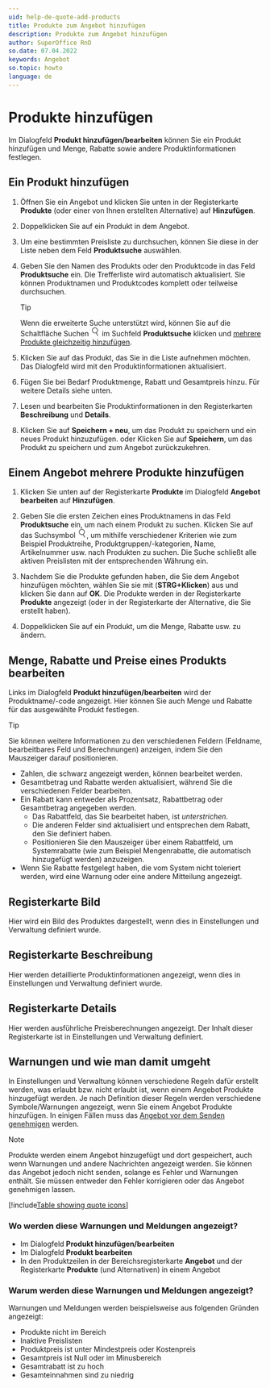 ```yaml
---
uid: help-de-quote-add-products
title: Produkte zum Angebot hinzufügen
description: Produkte zum Angebot hinzufügen
author: SuperOffice RnD
so.date: 07.04.2022
keywords: Angebot
so.topic: howto
language: de
---
```


# Produkte hinzufügen

Im Dialogfeld **Produkt hinzufügen/bearbeiten** können Sie ein Produkt hinzufügen und Menge, Rabatte sowie andere Produktinformationen festlegen.

## Ein Produkt hinzufügen

1. Öffnen Sie ein Angebot und klicken Sie unten in der Registerkarte **Produkte** (oder einer von Ihnen erstellten Alternative) auf **Hinzufügen**.

1. Doppelklicken Sie auf ein Produkt in dem Angebot.

1. Um eine bestimmten Preisliste zu durchsuchen, können Sie diese in der Liste neben dem Feld **Produktsuche** auswählen.

1. Geben Sie den Namen des Produkts oder den Produktcode in das Feld **Produktsuche** ein. Die Trefferliste wird automatisch aktualisiert. Sie können Produktnamen und Produktcodes komplett oder teilweise durchsuchen.

    > [!TIP]
    > Wenn die erweiterte Suche unterstützt wird, können Sie auf die Schaltfläche Suchen ![Symbol][img1] im Suchfeld **Produktsuche** klicken und [mehrere Produkte gleichzeitig hinzufügen](#add-multiple).

1. Klicken Sie auf das Produkt, das Sie in die Liste aufnehmen möchten. Das Dialogfeld wird mit den Produktinformationen aktualisiert.

1. Fügen Sie bei Bedarf Produktmenge, Rabatt und Gesamtpreis hinzu. Für weitere Details siehe unten.

1. Lesen und bearbeiten Sie Produktinformationen in den Registerkarten **Beschreibung** und **Details**.

1. Klicken Sie auf **Speichern + neu**, um das Produkt zu speichern und ein neues Produkt hinzuzufügen.
    oder
    Klicken Sie auf **Speichern**, um das Produkt zu speichern und zum Angebot zurückzukehren.

## <a id="add-multiple" />Einem Angebot mehrere Produkte hinzufügen

1. Klicken Sie unten auf der Registerkarte **Produkte** im Dialogfeld **Angebot bearbeiten** auf **Hinzufügen**.

2. Geben Sie die ersten Zeichen eines Produktnamens in das Feld **Produktsuche** ein, um nach einem Produkt zu suchen. Klicken Sie auf das Suchsymbol ![Symbol][img1], um mithilfe verschiedener Kriterien wie zum Beispiel Produktreihe, Produktgruppen/-kategorien, Name, Artikelnummer usw. nach Produkten zu suchen. Die Suche schließt alle aktiven Preislisten mit der entsprechenden Währung ein.

3. Nachdem Sie die Produkte gefunden haben, die Sie dem Angebot hinzufügen möchten, wählen Sie sie mit (**STRG+Klicken**) aus und klicken Sie dann auf **OK**. Die Produkte werden in der Registerkarte **Produkte** angezeigt (oder in der Registerkarte der Alternative, die Sie erstellt haben).

4. Doppelklicken Sie auf ein Produkt, um die Menge, Rabatte usw. zu ändern.

## Menge, Rabatte und Preise eines Produkts bearbeiten

Links im Dialogfeld **Produkt hinzufügen/bearbeiten** wird der Produktname/-code angezeigt. Hier können Sie auch Menge und Rabatte für das ausgewählte Produkt festlegen.

> [!TIP]
> Sie können weitere Informationen zu den verschiedenen Feldern (Feldname, bearbeitbares Feld und Berechnungen) anzeigen, indem Sie den Mauszeiger darauf positionieren.

* Zahlen, die schwarz angezeigt werden, können bearbeitet werden.
* Gesamtbetrag und Rabatte werden aktualisiert, während Sie die verschiedenen Felder bearbeiten.
* Ein Rabatt kann entweder als Prozentsatz, Rabattbetrag oder Gesamtbetrag angegeben werden.
  * Das Rabattfeld, das Sie bearbeitet haben, ist *unterstrichen*.
  * Die anderen Felder sind aktualisiert und entsprechen dem Rabatt, den Sie definiert haben.
  * Positionieren Sie den Mauszeiger über einem Rabattfeld, um Systemrabatte (wie zum Beispiel Mengenrabatte, die automatisch hinzugefügt werden) anzuzeigen.
* Wenn Sie Rabatte festgelegt haben, die vom System nicht toleriert werden, wird eine Warnung oder eine andere Mitteilung angezeigt.

## Registerkarte Bild

Hier wird ein Bild des Produktes dargestellt, wenn dies in Einstellungen und Verwaltung definiert wurde.

## Registerkarte Beschreibung

Hier werden detaillierte Produktinformationen angezeigt, wenn dies in Einstellungen und Verwaltung definiert wurde.

## Registerkarte Details

Hier werden ausführliche Preisberechnungen angezeigt. Der Inhalt dieser Registerkarte ist in Einstellungen und Verwaltung definiert.

## <a id="warning" />Warnungen und wie man damit umgeht

In Einstellungen und Verwaltung können verschiedene Regeln dafür erstellt werden, was erlaubt bzw. nicht erlaubt ist, wenn einem Angebot Produkte hinzugefügt werden. Je nach Definition dieser Regeln werden verschiedene Symbole/Warnungen angezeigt, wenn Sie einem Angebot Produkte hinzufügen. In einigen Fällen muss das [Angebot vor dem Senden genehmigen][1] werden.

> [!NOTE]
> Produkte werden einem Angebot hinzugefügt und dort gespeichert, auch wenn Warnungen und andere Nachrichten angezeigt werden. Sie können das Angebot jedoch nicht senden, solange es Fehler und Warnungen enthält. Sie müssen entweder den Fehler korrigieren oder das Angebot genehmigen lassen.

[!include[Table showing quote icons](includes/table-quote-icons.md)]

### Wo werden diese Warnungen und Meldungen angezeigt?

* Im Dialogfeld **Produkt hinzufügen/bearbeiten**
* Im Dialogfeld **Produkt bearbeiten**
* In den Produktzeilen in der Bereichsregisterkarte **Angebot** und der Registerkarte **Produkte** (und Alternativen) in einem Angebot

### Warum werden diese Warnungen und Meldungen angezeigt?

Warnungen und Meldungen werden beispielsweise aus folgenden Gründen angezeigt:

* Produkte nicht im Bereich
* Inaktive Preislisten
* Produktpreis ist unter Mindestpreis oder Kostenpreis
* Gesamtpreis ist Null oder im Minusbereich
* Gesamtrabatt ist zu hoch
* Gesamteinnahmen sind zu niedrig

<!-- Referenced links -->
[1]: approve.md

<!-- Referenced images -->
[img1]: ../../../../common/icons/nav-search.png
